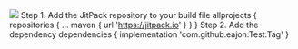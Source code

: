 [![](https://jitpack.io/v/eajon/Test.svg)](https://jitpack.io/#eajon/Test)
Step 1. Add the JitPack repository to your build file
	allprojects {
		repositories {
			...
			maven { url 'https://jitpack.io' }
		}
	}
  Step 2. Add the dependency
  	dependencies {
	        implementation 'com.github.eajon:Test:Tag'
	}

